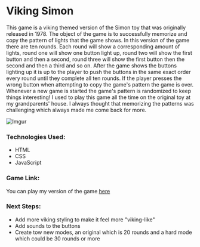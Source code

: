 # Viking Simon

This game is a viking themed version of the Simon toy that was originally released in 1978. The object of the game is to successfully memorize and copy the pattern of lights that the game shows. In this version of the game there are ten rounds. Each round will show a corresponding amount of lights, round one will show one button light up, round two will show the first button and then a second, round three will show the first button then the second and then a third and so on. After the game shows the buttons lighting up it is up to the player to push the buttons in the same exact order every round until they complete all ten rounds. If the player presses the wrong button when attempting to copy the game's pattern the game is over. Whenever a new game is started the game's pattern is randomized to keep things interesting! I used to play this game all the time on the original toy at my grandparents' house. I always thought that memorizing the patterns was challenging which always made me come back for more.

![Imgur](https://i.imgur.com/x6ULT41.png)

### Technologies Used:
* HTML
* CSS
* JavaScript

### Game Link:
You can play my version of the game [here](https://colin96man.github.io/project-simon/)
### Next Steps:
* Add more viking styling to make it feel more "viking-like"
* Add sounds to the buttons
* Create tow new modes, an original which is 20 rounds and a hard mode which could be 30 rounds or more



